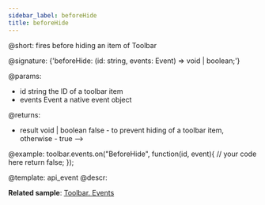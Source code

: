 ```yaml
---
sidebar_label: beforeHide
title: beforeHide
---          
```


@short: fires before hiding an item of Toolbar

@signature: {'beforeHide: (id: string, events: Event) => void | boolean;'}

@params:
- id 		string		the ID of a toolbar item
- events         Event       a native event object

@returns:
- result        void | boolean     false - to prevent hiding of a toolbar item, otherwise - true -->

@example:
toolbar.events.on("BeforeHide", function(id, event){
    // your code here
    return false;
});

@template: api_event
@descr:

**Related sample**: [Toolbar. Events](https://snippet.dhtmlx.com/xvak1p5y)
